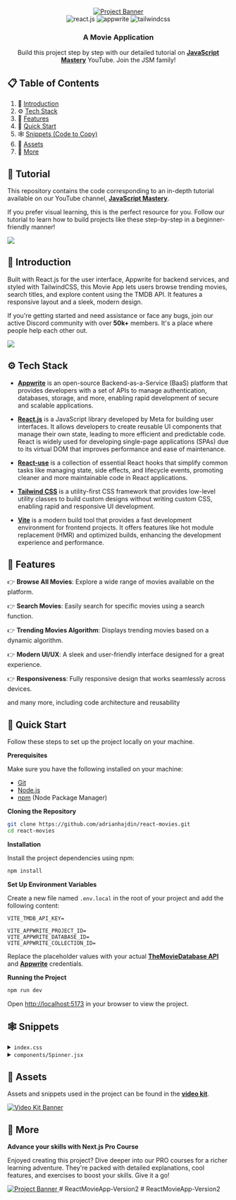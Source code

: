 <div align="center">
  <br />
    <a href="https://www.youtube.com/watch?v=dCLhUialKPQ" target="_blank">
      <img src="public/readme/hero.png" alt="Project Banner">
    </a>
  <br />
  
  <div>
    <img src="https://img.shields.io/badge/-React_JS-black?style=for-the-badge&logoColor=white&logo=react&color=61DAFB" alt="react.js" />
    <img src="https://img.shields.io/badge/-Appwrite-black?style=for-the-badge&logoColor=white&logo=appwrite&color=FD366E" alt="appwrite" />
    <img src="https://img.shields.io/badge/-Tailwind_CSS-black?style=for-the-badge&logoColor=white&logo=tailwindcss&color=06B6D4" alt="tailwindcss" />
  </div>

  <h3 align="center">A Movie Application</h3>

   <div align="center">
     Build this project step by step with our detailed tutorial on <a href="https://www.youtube.com/@javascriptmastery/videos" target="_blank"><b>JavaScript Mastery</b></a> YouTube. Join the JSM family!
    </div>
</div>

## 📋 <a name="table">Table of Contents</a>

1. 🤖 [Introduction](#introduction)
2. ⚙️ [Tech Stack](#tech-stack)
3. 🔋 [Features](#features)
4. 🤸 [Quick Start](#quick-start)
5. 🕸️ [Snippets (Code to Copy)](#snippets)
6. 🔗 [Assets](#links)
7. 🚀 [More](#more)

## 🚨 Tutorial

This repository contains the code corresponding to an in-depth tutorial available on our YouTube channel, <a href="https://www.youtube.com/@javascriptmastery/videos" target="_blank"><b>JavaScript Mastery</b></a>.

If you prefer visual learning, this is the perfect resource for you. Follow our tutorial to learn how to build projects like these step-by-step in a beginner-friendly manner!

<a href="https://www.youtube.com/watch?v=dCLhUialKPQ" target="_blank"><img src="https://github.com/sujatagunale/EasyRead/assets/151519281/1736fca5-a031-4854-8c09-bc110e3bc16d" /></a>

## <a name="introduction">🤖 Introduction</a>

Built with React.js for the user interface, Appwrite for backend services, and styled with TailwindCSS, this Movie App lets users browse trending movies, search titles, and explore content using the TMDB API. It features a responsive layout and a sleek, modern design.

If you're getting started and need assistance or face any bugs, join our active Discord community with over **50k+** members. It's a place where people help each other out.

<a href="https://discord.com/invite/n6EdbFJ" target="_blank"><img src="https://github.com/sujatagunale/EasyRead/assets/151519281/618f4872-1e10-42da-8213-1d69e486d02e" /></a>

## <a name="tech-stack">⚙️ Tech Stack</a>

- **[Appwrite](https://appwrite.io/)** is an open-source Backend-as-a-Service (BaaS) platform that provides developers with a set of APIs to manage authentication, databases, storage, and more, enabling rapid development of secure and scalable applications.

- **[React.js](https://react.dev/reference/react)** is a JavaScript library developed by Meta for building user interfaces. It allows developers to create reusable UI components that manage their own state, leading to more efficient and predictable code. React is widely used for developing single-page applications (SPAs) due to its virtual DOM that improves performance and ease of maintenance.

- **[React-use](https://github.com/streamich/react-use)** is a collection of essential React hooks that simplify common tasks like managing state, side effects, and lifecycle events, promoting cleaner and more maintainable code in React applications.

- **[Tailwind CSS](https://tailwindcss.com/)** is a utility-first CSS framework that provides low-level utility classes to build custom designs without writing custom CSS, enabling rapid and responsive UI development.

- **[Vite](https://vite.dev/)** is a modern build tool that provides a fast development environment for frontend projects. It offers features like hot module replacement (HMR) and optimized builds, enhancing the development experience and performance.


## <a name="features">🔋 Features</a>

👉 **Browse All Movies**: Explore a wide range of movies available on the platform.

👉 **Search Movies**: Easily search for specific movies using a search function.

👉 **Trending Movies Algorithm**: Displays trending movies based on a dynamic algorithm.

👉 **Modern UI/UX**: A sleek and user-friendly interface designed for a great experience.

👉 **Responsiveness**: Fully responsive design that works seamlessly across devices.

and many more, including code architecture and reusability

## <a name="quick-start">🤸 Quick Start</a>

Follow these steps to set up the project locally on your machine.

**Prerequisites**

Make sure you have the following installed on your machine:

- [Git](https://git-scm.com/)
- [Node.js](https://nodejs.org/en)
- [npm](https://www.npmjs.com/) (Node Package Manager)

**Cloning the Repository**

```bash
git clone https://github.com/adrianhajdin/react-movies.git
cd react-movies

```

**Installation**

Install the project dependencies using npm:

```bash
npm install
```

**Set Up Environment Variables**

Create a new file named `.env.local` in the root of your project and add the following content:

```env
VITE_TMDB_API_KEY=

VITE_APPWRITE_PROJECT_ID=
VITE_APPWRITE_DATABASE_ID=
VITE_APPWRITE_COLLECTION_ID=
```

Replace the placeholder values with your actual **[TheMovieDatabase API](https://developer.themoviedb.org/reference/intro/getting-started)** and **[Appwrite](https://apwr.dev/JSM050)** credentials.

**Running the Project**

```bash
npm run dev
```

Open [http://localhost:5173](http://localhost:5173) in your browser to view the project.

## <a name="snippets">🕸️ Snippets</a>

<details>
<summary><code>index.css</code></summary>

```css
@import url("https://fonts.googleapis.com/css2?family=DM+Sans:ital,opsz,wght@0,9..40,100..1000;1,9..40,100..1000&display=swap");
@import url("https://fonts.googleapis.com/css2?family=Bebas+Neue&display=swap");

@import "tailwindcss";

@theme {
  --color-primary: #030014;

  --color-light-100: #cecefb;
  --color-light-200: #a8b5db;

  --color-gray-100: #9ca4ab;

  --color-dark-100: #0f0d23;

  --font-dm-sans: DM Sans, sans-serif;

  --breakpoint-xs: 480px;

  --background-image-hero-pattern: url("/hero-bg.png");
}

@layer base {
  body {
    font-family: "DM Sans", serif;
    font-optical-sizing: auto;
    background: #030014;
  }

  h1 {
    @apply mx-auto max-w-4xl text-center text-5xl font-bold leading-tight tracking-[-1%] text-white sm:text-[64px] sm:leading-[76px];
  }

  h2 {
    @apply text-2xl font-bold text-white sm:text-3xl;
  }

  main {
    @apply min-h-screen relative bg-primary;
  }

  header {
    @apply sm:mt-10 mt-5;
  }

  header img {
    @apply w-full max-w-lg h-auto object-contain mx-auto drop-shadow-md;
  }
}

@layer components {
  .pattern {
    @apply bg-hero-pattern w-full h-screen bg-center bg-cover absolute z-0;
  }

  .wrapper {
    @apply px-5 py-12 xs:p-10 max-w-7xl mx-auto flex flex-col relative z-10;
  }

  .trending {
    @apply mt-20;

    & ul {
      @apply flex flex-row overflow-y-auto gap-5 -mt-10 w-full hide-scrollbar;
    }

    & ul li {
      @apply min-w-[230px] flex flex-row items-center;
    }

    & ul li p {
      @apply fancy-text mt-[22px] text-nowrap;
    }

    & ul li img {
      @apply w-[127px] h-[163px] rounded-lg object-cover -ml-3.5;
    }
  }

  .search {
    @apply w-full bg-light-100/5 px-4 py-3 rounded-lg mt-10 max-w-3xl mx-auto;

    & div {
      @apply relative flex items-center;
    }

    & img {
      @apply absolute left-2 h-5 w-5;
    }

    & input {
      @apply w-full bg-transparent py-2 sm:pr-10 pl-10 text-base text-gray-200 placeholder-light-200 outline-hidden;
    }
  }

  .all-movies {
    @apply space-y-9;

    & ul {
      @apply grid grid-cols-1 gap-5 xs:grid-cols-2 md:grid-cols-3 lg:grid-cols-4;
    }
  }

  .movie-card {
    @apply bg-dark-100 p-5 rounded-2xl shadow-inner shadow-light-100/10;

    & img {
      @apply rounded-lg h-auto w-full;
    }

    & h3 {
      @apply text-white font-bold text-base line-clamp-1;
    }

    & .content {
      @apply mt-2 flex flex-row items-center flex-wrap gap-2;
    }

    & .rating {
      @apply flex flex-row items-center gap-1;
    }

    & .rating img {
      @apply size-4 object-contain;
    }

    & .rating p {
      @apply font-bold text-base text-white;
    }

    & .content span {
      @apply text-sm text-gray-100;
    }

    & .content .lang {
      @apply capitalize text-gray-100 font-medium text-base;
    }

    & .content .year {
      @apply text-gray-100 font-medium text-base;
    }
  }
}

@utility text-gradient {
  @apply bg-linear-to-r from-[#D6C7FF] to-[#AB8BFF] bg-clip-text text-transparent;
}

@utility fancy-text {
  -webkit-text-stroke: 5px rgba(206, 206, 251, 0.5);
  font-size: 190px;
  font-family: "Bebas Neue", sans-serif;
}

@utility hide-scrollbar {
  -ms-overflow-style: none;
  scrollbar-width: none;

  &::-webkit-scrollbar {
    display: none;
  }
}
```

</details>

<details>
<summary><code>components/Spinner.jsx</code></summary>

```jsx
import React from 'react'

const Spinner = () => {
  return (
    <div role="status">
      <svg aria-hidden="true"
           className="w-8 h-8 text-gray-200 animate-spin dark:text-gray-600 fill-indigo-600"
           viewBox="0 0 100 101" fill="none" xmlns="http://www.w3.org/2000/svg">
        <path
          d="M100 50.5908C100 78.2051 77.6142 100.591 50 100.591C22.3858 100.591 0 78.2051 0 50.5908C0 22.9766 22.3858 0.59082 50 0.59082C77.6142 0.59082 100 22.9766 100 50.5908ZM9.08144 50.5908C9.08144 73.1895 27.4013 91.5094 50 91.5094C72.5987 91.5094 90.9186 73.1895 90.9186 50.5908C90.9186 27.9921 72.5987 9.67226 50 9.67226C27.4013 9.67226 9.08144 27.9921 9.08144 50.5908Z"
          fill="currentColor"/>
        <path
          d="M93.9676 39.0409C96.393 38.4038 97.8624 35.9116 97.0079 33.5539C95.2932 28.8227 92.871 24.3692 89.8167 20.348C85.8452 15.1192 80.8826 10.7238 75.2124 7.41289C69.5422 4.10194 63.2754 1.94025 56.7698 1.05124C51.7666 0.367541 46.6976 0.446843 41.7345 1.27873C39.2613 1.69328 37.813 4.19778 38.4501 6.62326C39.0873 9.04874 41.5694 10.4717 44.0505 10.1071C47.8511 9.54855 51.7191 9.52689 55.5402 10.0491C60.8642 10.7766 65.9928 12.5457 70.6331 15.2552C75.2735 17.9648 79.3347 21.5619 82.5849 25.841C84.9175 28.9121 86.7997 32.2913 88.1811 35.8758C89.083 38.2158 91.5421 39.6781 93.9676 39.0409Z"
          fill="currentFill"/>
      </svg>
      <span className="sr-only">Loading...</span>
    </div>
  )
}
export default Spinner
```
</details>


## <a name="links">🔗 Assets</a>

Assets and snippets used in the project can be found in the **[video kit](https://jsm.dev/react25-kit)**.

<a href="https://jsm.dev/react25-kit" target="_blank">
  <img src="public/readme/videokit.png" alt="Video Kit Banner">
</a>

## <a name="more">🚀 More</a>

**Advance your skills with Next.js Pro Course**

Enjoyed creating this project? Dive deeper into our PRO courses for a richer learning adventure. They're packed with
detailed explanations, cool features, and exercises to boost your skills. Give it a go!

<a href="https://jsm.dev/react25-jsmpro" target="_blank">
  <img src="public/readme/jsmpro.png" alt="Project Banner">
</a>#   R e a c t M o v i e A p p - V e r s i o n 2  
 #   R e a c t M o v i e A p p - V e r s i o n 2  
 